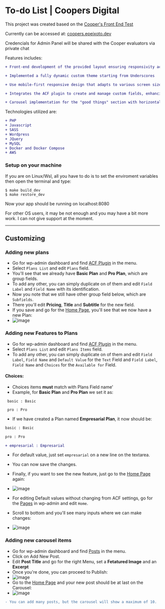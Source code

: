  # To-do List | Coopers Digital

This project was created based on the [Cooper's Front End Test](https://github.com/CoopersDigitalProduction/front-end-test?tab=readme-ov-file)

Currently can be accessed at: [coopers.epeixoto.dev](https://coopers.epeixoto.dev)

Credencials for Admin Panel will be shared with the Cooper evaluators via private chat

Features includes:

```diff
+ Front-end development of the provided layout ensuring responsivity across major browsers (Chrome, Safari, Firefox, and Microsoft Edge)

+ Implemented a fully dynamic custom theme starting from Underscores

+ Use mobile-first responsive design that adapts to various screen sizes using SASS

+ Integrates the ACF plugin to create and manage custom fields, enhancing flexibility in data presentation

+ Carousel implementation for the "good things" section with horizontal navigation between cards

```

Technologies utilized are:

```diff
+ PHP
+ Javascript
+ SASS
+ Wordpress
+ JQuery
+ MySQL 
+ Docker and Docker Compose
+ AWS
```

### Setup on your machine

If you are on Linux/Wsl, all you have to do is to set the enviroment variables then open the terminal and type:

```shell
$ make build_dev
$ make restore_dev
```

Now your app should be running on localhost:8080

For other OS users, it may be not enough and you may have a bit more work. I can not give support at the moment.

---

## Customizing

### Adding new plans

-  Go for wp-admin dashboard and find [ACF Plugin](https://coopers.epeixoto.dev/wp-admin/edit.php?post_type=acf-field-group) in the menu.
-  Select `Plans List` and edit `Plans` field.
-  You'll see that we already have **Basic Plan** and **Pro Plan**, which are group fields.
-  To add any other, you can simply duplicate on of them and edit `Field Label` and `Field Name` with its identification.
-  Now you note that we still have other group field below, which are `Subfields`.
-  There you'll edit **Pricing**, **Title** and **Subtitle** for the new field.
-  If you save and go for the [Home Page](https://coopers.epeixoto.dev), you'll see that we now have a new Plan:
-  ![image](https://github.com/user-attachments/assets/74a38c3b-aee9-4490-8315-543f3e026fb6)

### Adding new Features to Plans
-  Go for wp-admin dashboard and find [ACF Plugin](https://coopers.epeixoto.dev/wp-admin/edit.php?post_type=acf-field-group) in the menu.
-  Select `Plans List` and edit `Plans Items` field.
-  To add any other, you can simply duplicate on of them and edit `Field Label`, `Field Name` and `Default Value` for the `Text` Field and `Field Label`, `Field Name` and `Choices` for the `Available for` Field.

#### Choices:
-  Choices items **must** match with Plans Field name'
-  Example, for **Basic Plan** and **Pro Plan** we set it as:
 ```
  basic : Basic

  pro : Pro
  ```
- If we have created a Plan named **Empresarial Plan**, it now should be:

```diff
basic : Basic

pro : Pro

+ empresarial : Empresarial
```

-  For default value, just set `empresarial` on a new line on the textarea.
-  You can now save the changes.
-  Finally, if you want to see the new feature, just go to the [Home Page](https://coopers.epeixoto.dev) again:
-  ![image](https://github.com/user-attachments/assets/4fd91a0d-56b0-406d-8700-4c82ff7d1bf5)

- For editing Default values without changing from ACF settings, go for the [Pages](https://coopers.epeixoto.dev/wp-admin/edit.php?post_type=page) in wp-admin and edit `Home`.
- Scroll to bottom and you'll see many inputs where we can make changes:
- ![image](https://github.com/user-attachments/assets/73505704-4fa5-47b0-92c7-77044931df90)

### Adding new carousel items
-  Go for wp-admin dashboard and find [Posts](https://coopers.epeixoto.dev/wp-admin/edit.php) in the menu.
-  Click on Add New Post.
-  Edit **Post Title** and go for the right Menu, set a **Fetatured Image** and an **Excerpt**
-  Once you're done, you can proceed to Publish:
-  ![image](https://github.com/user-attachments/assets/97a606df-27e1-4662-b4c1-6c28bcdc3fb0)
-  Go to the [Home Page](https://coopers.epeixoto.dev) and your new post should be at last on the Carousel:
-  ![image](https://github.com/user-attachments/assets/8005e76c-2b2f-439d-a9a9-bf7b562ee88d)

```diff
- You can add many posts, but the carousel will show a maximum of 10.
```


